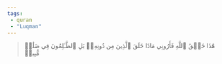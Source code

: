 ```yaml
---
tags: 
 - quran 
 - "Luqman"
---
```


> هَٰذَا خَلۡقُ ٱللَّهِ فَأَرُونِي مَاذَا خَلَقَ ٱلَّذِينَ مِن دُونِهِۦۚ بَلِ ٱلظَّـٰلِمُونَ فِي ضَلَٰلٖ مُّبِينٖ
